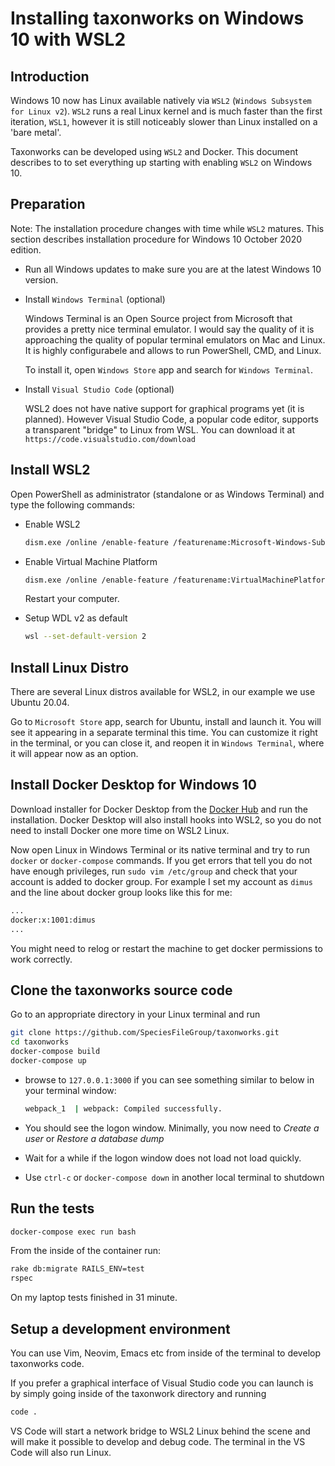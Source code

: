 # Installing taxonworks on Windows 10 with WSL2

## Introduction

Windows 10 now has Linux available natively via `WSL2` (`Windows Subsystem for
Linux v2`). `WSL2` runs a real Linux kernel and is much faster than the first
iteration, `WSL1`, however it is still noticeably slower than Linux installed
on a 'bare metal'.

Taxonworks can be developed using `WSL2` and Docker. This document describes to
to set everything up starting with enabling `WSL2` on Windows 10.

## Preparation

Note: The installation procedure changes with time while `WSL2` matures. This
section describes installation procedure for Windows 10 October 2020 edition.

* Run all Windows updates to make sure you are at the latest Windows 10 version.

* Install `Windows Terminal` (optional)

    Windows Terminal is an Open Source project from Microsoft that provides a
    pretty nice terminal emulator. I would say the quality of it is approaching
    the quality of popular terminal emulators on Mac and Linux. It is highly
    configurabele and allows to run PowerShell, CMD, and Linux.

    To install it, open `Windows Store` app and search for `Windows Terminal`.

* Install `Visual Studio Code` (optional)

   WSL2 does not have native support for graphical programs yet (it is
   planned).  However Visual Studio Code, a popular code editor, supports a
   transparent "bridge" to Linux from WSL. You can download it at
   `https://code.visualstudio.com/download`

## Install WSL2

Open PowerShell as administrator (standalone or as Windows Terminal) and type
the following commands:

* Enable WSL2

    ```bash
    dism.exe /online /enable-feature /featurename:Microsoft-Windows-Subsystem-Linux /all /norestart
    ```

* Enable Virtual Machine Platform

    ```bash
    dism.exe /online /enable-feature /featurename:VirtualMachinePlatform /all /norestart
    ```
    Restart your computer.

* Setup WDL v2 as default

    ```bash
    wsl --set-default-version 2
    ```

## Install Linux Distro

There are several Linux distros available for WSL2, in our example we
use Ubuntu 20.04.

Go to `Microsoft Store` app, search for Ubuntu, install and launch it. You will
see it appearing in a separate terminal this time. You can customize it right
in the terminal, or you can close it, and reopen it in `Windows Terminal`,
where it will appear now as an option.

## Install Docker Desktop for Windows 10

Download installer for Docker Desktop from the [Docker
Hub](https://docs.docker.com/docker-for-windows/install/) and run the
installation. Docker Desktop will also install hooks into WSL2, so you do not
need to install Docker one more time on WSL2 Linux.

Now open Linux in Windows Terminal or its native terminal and try to run
`docker` or `docker-compose` commands. If you get errors that tell you do not
have enough privileges, run ``sudo vim /etc/group`` and check that your account
is added to docker group. For example I set my account as `dimus` and the line
about docker group looks like this for me:

```txt
...
docker:x:1001:dimus
...
```

You might need to relog or restart the machine to get docker permissions to
work correctly.

## Clone the taxonworks source code

Go to an appropriate directory in your Linux terminal and run

```bash
git clone https://github.com/SpeciesFileGroup/taxonworks.git
cd taxonworks
docker-compose build
docker-compose up
```

* browse to `127.0.0.1:3000` if you can see something similar to below in
  your terminal window:

    ```bash
    webpack_1  | webpack: Compiled successfully.
    ```

* You should see the logon window. Minimally, you now need to _Create a user_
  or _Restore a database dump_
* Wait for a while if the logon window does not load not load quickly.
* Use `ctrl-c` or `docker-compose down` in another local terminal to shutdown

## Run the tests

```bash
docker-compose exec run bash
```

From the inside of the container run:

```bash
rake db:migrate RAILS_ENV=test
rspec
```

On my laptop tests finished in 31 minute.

## Setup a development environment

You can use Vim, Neovim, Emacs etc from inside of the terminal to develop
taxonworks code.

If you prefer a graphical interface of Visual Studio code you can launch is by
simply going inside of the taxonwork directory and running

```bash
code .
```

VS Code will start a network bridge to WSL2 Linux behind the scene and will
make it possible to develop and debug code. The terminal in the VS Code will
also run Linux.
